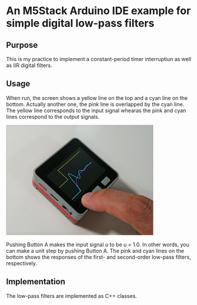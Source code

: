 # An M5Stack Arduino IDE example for simple digital low-pass filters

## Purpose
This is my practice to implement a constant-period timer interruptiun as well as IIR digital filters.

## Usage
When run, the screen shows a yellow line on the top and a cyan line on the bottom. Actually another one, the pink line is overlapped by the cyan line. The yellow line corresponds to the input signal whearas the pink and cyan lines correspond to the output signals.

<img src="M5-LPFs.jpg" width=400>

Pushing Button A makes the input signal $u$ to be $u$ = 1.0. In other words, you can make a unit step by pushing Button A. The pink and cyan lines on the bottom shows the responses of the first- and second-order low-pass filters, respectively.

## Implementation
The low-pass filters are implemented as C++ classes.

